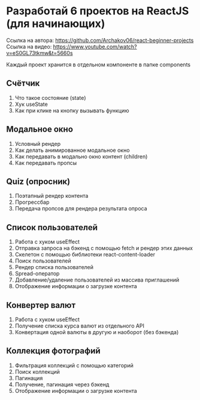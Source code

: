 # Разработай 6 проектов на ReactJS (для начинающих)

Ссылка на автора: https://github.com/Archakov06/react-beginner-projects
Ссылка на видео: https://www.youtube.com/watch?v=eS0GL73tkmw&t=5660s

Каждый проект хранится в отдельном компоненте в папке components

## Счётчик

1. Что такое состояние (state)
2. Хук useState
3. Как при клике на кнопку вызывать функцию

## Модальное окно

1. Условный рендер
2. Как делать анимированное модальное окно
3. Как передавать в модально окно контент (children)
4. Как передавать пропсы

## Quiz (опросник)

1. Поэтапный рендер контента
2. Прогрессбар
3. Передача пропсов для рендера результата опроса

## Список пользователей

1. Работа с хуком useEffect
2. Отправка запроса на бэкенд с помощью fetch и рендер этих данных
3. Скелетон с помощью библиотеки react-content-loader
4. Поиск пользователей
5. Рендер списка пользователей
6. Spread-оператор
7. Добавление/удаление пользователей из массива приглашений
8. Отображение информации о загрузке контента

## Конвертер валют

1. Работа с хуком useEffect
2. Получение списка курса валют из отдельного API
3. Конвертация одной валюты в другую и наоборот (без бэкенда)

## Коллекция фотографий

1. Фильтрация коллекций с помощью категорий
2. Поиск коллекций
3. Пагинация
4. Получение, пагинация через бэкенд
5. Отображение информации о загрузке контента
